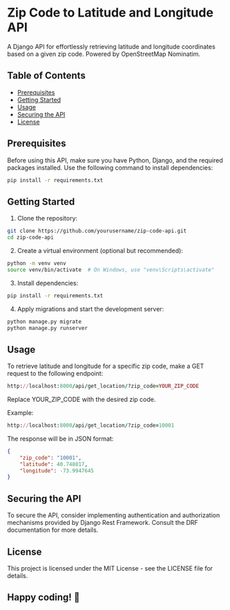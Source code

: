 
# Zip Code to Latitude and Longitude API

A Django API for effortlessly retrieving latitude and longitude coordinates based on a given zip code. Powered by OpenStreetMap Nominatim.

## Table of Contents

- [Prerequisites](#prerequisites)
- [Getting Started](#getting-started)
- [Usage](#usage)
- [Securing the API](#securing-the-api)
- [License](#license)

## Prerequisites

Before using this API, make sure you have Python, Django, and the required packages installed. Use the following command to install dependencies:

```bash
pip install -r requirements.txt
```


## Getting Started

1. Clone the repository:

```bash
git clone https://github.com/yourusername/zip-code-api.git
cd zip-code-api
```
2. Create a virtual environment (optional but recommended):

```bash
python -m venv venv
source venv/bin/activate  # On Windows, use "venv\Scripts\activate"
```

3. Install dependencies:

```bash
pip install -r requirements.txt
```
4. Apply migrations and start the development server:

```bash
python manage.py migrate
python manage.py runserver
```

## Usage

To retrieve latitude and longitude for a specific zip code, make a GET request to the following endpoint:

```ruby
http://localhost:8000/api/get_location/?zip_code=YOUR_ZIP_CODE
```

Replace YOUR_ZIP_CODE with the desired zip code.

Example:

```ruby
http://localhost:8000/api/get_location/?zip_code=10001
```
The response will be in JSON format:

```json
{
    "zip_code": "10001",
    "latitude": 40.748817,
    "longitude": -73.9947645
}
```


## Securing the API
To secure the API, consider implementing authentication and authorization mechanisms provided by Django Rest Framework. Consult the DRF documentation for more details.

## License
This project is licensed under the MIT License - see the LICENSE file for details.


## Happy coding! 🚀
